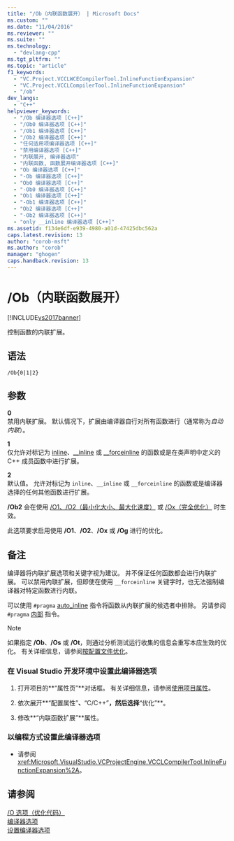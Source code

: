 ```yaml
---
title: "/Ob（内联函数展开） | Microsoft Docs"
ms.custom: ""
ms.date: "11/04/2016"
ms.reviewer: ""
ms.suite: ""
ms.technology: 
  - "devlang-cpp"
ms.tgt_pltfrm: ""
ms.topic: "article"
f1_keywords: 
  - "VC.Project.VCCLWCECompilerTool.InlineFunctionExpansion"
  - "VC.Project.VCCLCompilerTool.InlineFunctionExpansion"
  - "/ob"
dev_langs: 
  - "C++"
helpviewer_keywords: 
  - "/Ob 编译器选项 [C++]"
  - "/Ob0 编译器选项 [C++]"
  - "/Ob1 编译器选项 [C++]"
  - "/Ob2 编译器选项 [C++]"
  - "任何适用项编译器选项 [C++]"
  - "禁用编译器选项 [C++]"
  - "内联展开, 编译器选项"
  - "内联函数, 函数展开编译器选项 [C++]"
  - "Ob 编译器选项 [C++]"
  - "-Ob 编译器选项 [C++]"
  - "Ob0 编译器选项 [C++]"
  - "-Ob0 编译器选项 [C++]"
  - "Ob1 编译器选项 [C++]"
  - "-Ob1 编译器选项 [C++]"
  - "Ob2 编译器选项 [C++]"
  - "-Ob2 编译器选项 [C++]"
  - "only __inline 编译器选项 [C++]"
ms.assetid: f134e6df-e939-4980-a01d-47425dbc562a
caps.latest.revision: 13
author: "corob-msft"
ms.author: "corob"
manager: "ghogen"
caps.handback.revision: 13
---
```

# /Ob（内联函数展开）
[!INCLUDE[vs2017banner](../../assembler/inline/includes/vs2017banner.md)]

控制函数的内联扩展。  
  
## 语法  
  
```  
/Ob{0|1|2}  
```  
  
## 参数  
 **0**  
 禁用内联扩展。  默认情况下，扩展由编译器自行对所有函数进行（通常称为*自动内联*）。  
  
 **1**  
 仅允许对标记为 [inline](../../misc/inline-inline-forceinline.md)、[\_\_inline](../../misc/inline-inline-forceinline.md) 或 [\_\_forceinline](../../misc/inline-inline-forceinline.md) 的函数或是在类声明中定义的 C\+\+ 成员函数中进行扩展。  
  
 **2**  
 默认值。  允许对标记为 `inline`、`__inline` 或 `__forceinline` 的函数或是编译器选择的任何其他函数进行扩展。  
  
 **\/Ob2** 会在使用 [\/O1、\/O2（最小化大小、最大化速度）](../../build/reference/o1-o2-minimize-size-maximize-speed.md) 或 [\/Ox（完全优化）](../../build/reference/ox-full-optimization.md) 时生效。  
  
 此选项要求启用使用 **\/O1**、**\/O2**、**\/Ox** 或 **\/Og** 进行的优化。  
  
## 备注  
 编译器将内联扩展选项和关键字视为建议。  并不保证任何函数都会进行内联扩展。  可以禁用内联扩展，但即使在使用 `__forceinline` 关键字时，也无法强制编译器对特定函数进行内联。  
  
 可以使用 `#pragma` [auto\_inline](../../preprocessor/auto-inline.md) 指令将函数从内联扩展的候选者中排除。  另请参阅 `#pragma` [内部](../../preprocessor/intrinsic.md) 指令。  
  
> [!NOTE]
>  如果指定 **\/Ob**、**\/Os** 或 **\/Ot**，则通过分析测试运行收集的信息会重写本应生效的优化。  有关详细信息，请参阅[按配置文件优化](../../build/reference/profile-guided-optimizations.md)。  
  
### 在 Visual Studio 开发环境中设置此编译器选项  
  
1.  打开项目的**“属性页”**对话框。  有关详细信息，请参阅[使用项目属性](../../ide/working-with-project-properties.md)。  
  
2.  依次展开**“配置属性”**、**“C\/C\+\+”**，然后选择**“优化”**。  
  
3.  修改**“内联函数扩展”**属性。  
  
### 以编程方式设置此编译器选项  
  
-   请参阅<xref:Microsoft.VisualStudio.VCProjectEngine.VCCLCompilerTool.InlineFunctionExpansion%2A>。  
  
## 请参阅  
 [\/O 选项（优化代码）](../../build/reference/o-options-optimize-code.md)   
 [编译器选项](../../build/reference/compiler-options.md)   
 [设置编译器选项](../../build/reference/setting-compiler-options.md)